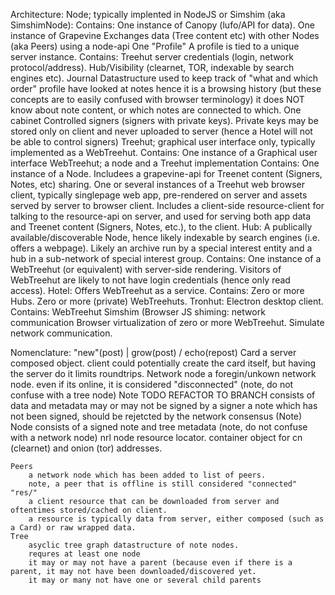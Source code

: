 Architecture:
    Node; typically implented in NodeJS or Simshim (aka SimshimNode):
        Contains:
            One instance of Canopy (lufo/API for data).
            One instance of Grapevine
                Exchanges data (Tree content etc) with other Nodes (aka Peers) using a node-api
            One "Profile"
                A profile is tied to a unique server instance.
                Contains:
                    Treehut server credentials (login, network protocol/address).
                    Hub/Visibility (clearnet, TOR, indexable by search engines etc).
                    Journal
                        Datastructure used to keep track of "what and which order" profile have looked at notes
                        hence it is a browsing history (but these concepts are to easily confused with browser terminology)
                        it does NOT know about note content, or which notes are connected to which.
            One cabinet
                    Controlled signers (signers with private keys).
                        Private keys may be stored only on client and never uploaded to server
                        (hence a Hotel will not be able to control signers)
    Treehut; graphical user interface only, typically implemented as a WebTreehut.
        Contains:
            One instance of a Graphical user interface
    WebTreehut; a node and a Treehut implementation
        Contains:
            One instance of a Node.
                Includees a grapevine-api for Treenet content (Signers, Notes, etc)  sharing.
            One or several instances of a Treehut web browser client,
                    typically singlepage web app, pre-rendered on server and assets served by server to browser client.
                Includes a client-side resource-client for talking to the resource-api on server,
                    and used for serving both app data and Treenet content (Signers, Notes, etc.), to the client.
    Hub:
        A publically available/discoverable Node, hence likely indexable by search engines (i.e. offers a webpage).
        Likely an archive run by a special interest entity and a hub in a sub-network of special interest group.
        Contains:
            One instance of a WebTreehut (or equivalent) with server-side rendering.
                Visitors of WebTreehut are likely to not have login credentials (hence only read access).
    Hotel:
        Offers WebTreehut as a service.
        Contains:
            Zero or more Hubs.
            Zero or more (private) WebTreehuts.
    Tronhut:
        Electron desktop client.
        Contains:
            WebTreehut
    Simshim (Browser JS shiming: network communication
        Browser virtualization of zero or more WebTreehut.
        Simulate network communication.

Nomenclature:
    "new"(post) | grow(post) / echo(repost)
    Card
        a server composed object.
        client could potentially create the card itself, but having the server do it limits roundtrips.
    Network node
        a foregin/unkown network node. even if its online, it is considered "disconnected"
        (note, do not confuse with a tree node)
    Note TODO REFACTOR TO BRANCH
        consists of data and metadata
        may or may not be signed by a signer
        a note which has not been signed, should be rejetcted by the network consensus
    (Note) Node
        consists of a signed note and tree metadata
        (note, do not confuse with a network node)
    nrl
        node resource locator. container object for cn (clearnet) and onion (tor) addresses.

    Peers
        a network node which has been added to list of peers.
        note, a peer that is offline is still considered "connected"
    "res/"
        a client resource that can be downloaded from server and oftentimes stored/cached on client.
        a resource is typically data from server, either composed (such as a Card) or raw wrapped data.
    Tree
        asyclic tree graph datastructure of note nodes.
        requres at least one node
        it may or may not have a parent (because even if there is a parent, it may not have been downloaded/discovered yet.
        it may or many not have one or several child parents

